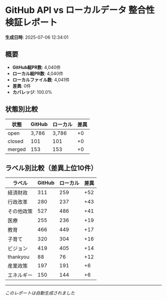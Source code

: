 # GitHub API vs ローカルデータ 整合性検証レポート

**生成日時**: 2025-07-06 12:34:01

## 概要

- **GitHub総PR数**: 4,040件
- **ローカル総PR数**: 4,040件
- **ローカルファイル数**: 4,041件
- **差異**: 0件
- **カバレッジ**: 100.0%

## 状態別比較

| 状態 | GitHub | ローカル | 差異 |
|------|--------|----------|------|
| open | 3,786 | 3,786 | +0 |
| closed | 101 | 101 | +0 |
| merged | 153 | 153 | +0 |

## ラベル別比較（差異上位10件）

| ラベル | GitHub | ローカル | 差異 |
|--------|--------|----------|------|
| 経済財政 | 311 | 259 | +52 |
| 行政改革 | 280 | 237 | +43 |
| その他政策 | 527 | 486 | +41 |
| 医療 | 255 | 236 | +19 |
| 教育 | 466 | 449 | +17 |
| 子育て | 320 | 304 | +16 |
| ビジョン | 419 | 405 | +14 |
| thankyou | 88 | 76 | +12 |
| 産業政策 | 197 | 191 | +6 |
| エネルギー | 150 | 144 | +6 |

---
*このレポートは自動生成されました*
